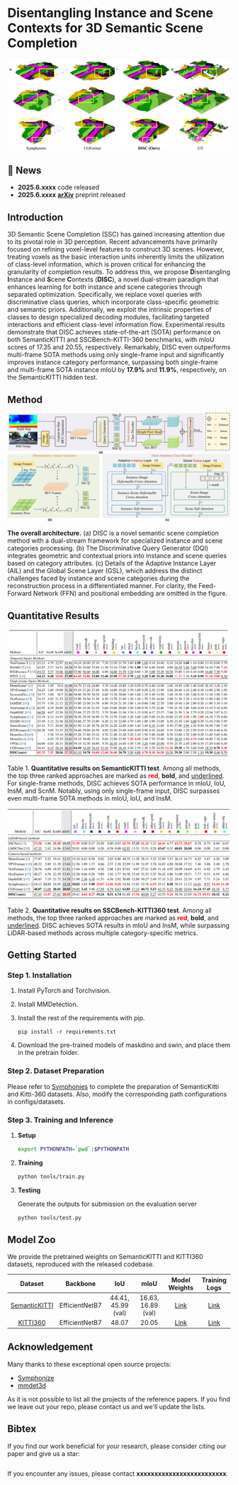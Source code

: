 # **Disentangling Instance and Scene Contexts for 3D Semantic Scene Completion**

![quality](./docs/quality_results.jpg)

## 🚀 News

- **2025.6.xxxx** code released
- **2025.6.xxxx** [**arXiv**](https://arxiv.org/abs/2405.13675) preprint released

## Introduction

3D Semantic Scene Completion (SSC) has gained increasing attention due to its pivotal role in 3D perception. Recent advancements have primarily focused on refining voxel-level features to construct 3D scenes. However, treating voxels as the basic interaction units inherently limits the utilization of class-level information, which is proven critical for enhancing the granularity of completion results. To address this, we propose **D**isentangling **I**nstance and **S**cene **C**ontexts (**DISC**), a novel dual-stream paradigm that enhances learning for both instance and scene categories through separated optimization. Specifically, we replace voxel queries with discriminative class queries, which incorporate class-specific geometric and semantic priors. Additionally, we exploit the intrinsic properties of classes to design specialized decoding modules, facilitating targeted interactions and efficient class-level information flow. Experimental results demonstrate that DISC achieves state-of-the-art (SOTA) performance on both SemanticKITTI and SSCBench-KITTI-360 benchmarks, with mIoU scores of 17.35 and 20.55, respectively. Remarkably, DISC even outperforms multi-frame SOTA methods using only single-frame input and significantly improves instance category performance, surpassing both single-frame and multi-frame SOTA instance mIoU by **17.9%** and **11.9%**, respectively, on the SemanticKITTI hidden test.

## Method

![overview](./docs/Fig_architecture.jpg)

**The overall architecture.** (a) DISC is a novel semantic scene completion method with a dual-stream framework for specialized instance and scene categories processing. (b) The Discriminative Query Generator (DQI) integrates geometric and contextual priors into instance and scene queries based on category attributes. (c) Details of the Adaptive Instance Layer (AIL) and the Global Scene Layer (GSL), which address the distinct challenges faced by instance and scene categories during the reconstruction process in a differentiated manner. For clarity, the Feed-Forward Network (FFN) and positional embedding are omitted in the figure.

## Quantitative Results

![SemanticKITTI](./docs/SemanticKITTI.png)

Table 1. **Quantitative results on SemanticKITTI test**.  Among all methods, the top three ranked approaches are marked as <font color=red>**red**</font>, **bold**, and <u>underlined</u>. For single-frame methods, DISC achieves SOTA performance in mIoU, IoU, InsM, and ScnM. Notably, using only single-frame input, DISC surpasses even multi-frame SOTA methods in mIoU, IoU, and InsM.

![KITTI360](./docs/KITTI360.png)

Table 2. **Quantitative results on SSCBench-KITTI360 test**. Among all methods, the top three ranked approaches are marked as <font color=red>**red**</font>, **bold**, and <u>underlined</u>. DISC achieves SOTA results in mIoU and InsM, while surpassing LiDAR-based methods across multiple category-specific metrics.

## Getting Started

### Step 1. Installation

1. Install PyTorch and Torchvision.

2. Install MMDetection.

3. Install the rest of the requirements with pip.

   ```
   pip install -r requirements.txt
   ```
4. Download the pre-trained models of maskdino and swin, and place them in the pretrain folder.

### Step 2. Dataset Preparation

Please refer to [Symphonies](https://github.com/hustvl/Symphonies) to complete the preparation of SemanticKitti and Kitti-360 datasets. Also, modify the corresponding path configurations in configs/datasets.

### Step 3. Training and Inference

1. **Setup**

   ```bash
   export PYTHONPATH=`pwd`:$PYTHONPATH
   ```

2. **Training**

   ```bash
   python tools/train.py 
   ```

3. **Testing**

   Generate the outputs for submission on the evaluation server

   ```bash
   python tools/test.py
   ```

## Model Zoo

We provide the pretrained weights on SemanticKITTI and KITTI360 datasets, reproduced with the released codebase.

|                      Dataset                       |    Backbone    |        IoU         |        mIoU        |                        Model Weights                         |                        Training Logs                         |
| :------------------------------------------------: | :------------: | :----------------: | :----------------: | :----------------------------------------------------------: | :----------------------------------------------------------: |
| [SemanticKITTI](configs/semantickitti_CGFormer.py) | EfficientNetB7 | 44.41, 45.99 (val) | 16.63, 16.89 (val) | [Link](https://github.com/pkqbajng/CGFormer/releases/download/v1.0/CGFormer_semantickitti.ckpt) | [Link](https://github.com/pkqbajng/CGFormer/releases/download/v1.0/CGFormer_semantickitti_logs.zip) |
|   [KITTI360](configs/semantickitti_CGFormer.py)    | EfficientNetB7 |       48.07        |       20.05        | [Link](https://github.com/pkqbajng/CGFormer/releases/download/v1.0/CGFormer_kitti360.ckpt) | [Link](https://github.com/pkqbajng/CGFormer/releases/download/v1.0/CGFormer_kitti360_logs.zip) |

## Acknowledgement

Many thanks to these exceptional open source projects:
- [Symphonize](https://github.com/hustvl/Symphonies.git)
- [mmdet3d](https://github.com/open-mmlab/mmdetection3d)

As it is not possible to list all the projects of the reference papers. If you find we leave out your repo, please contact us and we'll update the lists.

## Bibtex

If you find our work beneficial for your research, please consider citing our paper and give us a star:

```

```

If you encounter any issues, please contact **xxxxxxxxxxxxxxxxxxxxxxxxx**.
